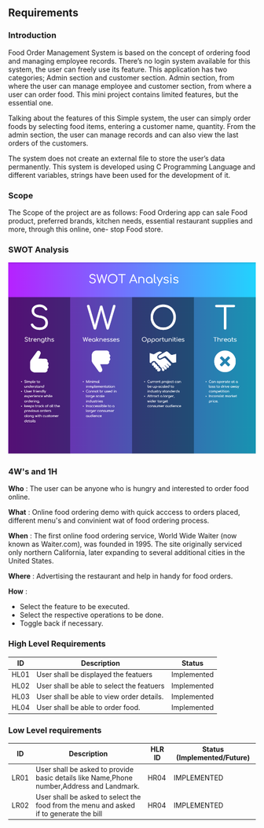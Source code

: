 ## Requirements
### Introduction
 Food Order Management System is based on the concept of ordering food and managing employee records. There’s no login system available for this system, the user can freely use its feature. This application has two categories; Admin section and customer section. Admin section, from where the user can manage employee and customer section, from where a user can order food. This mini project contains limited features, but the essential one.
 
Talking about the features of this Simple system, the user can simply order foods by selecting food items, entering a customer name, quantity. From the admin section, the user can manage records and can also view the last orders of the customers.

The system does not create an external file to store the user’s data permanently. This system is developed using C Programming Language and different variables, strings have been used for the development of it. 

### Scope

The Scope of the project are as follows: Food Ordering app can sale Food product, preferred brands, kitchen needs, essential restaurant supplies and more, through this online, one- stop Food store.


### SWOT Analysis
![SWOT_Analysis](swot.png)

### 4W's and 1H 

**Who** :
    The user can be anyone who is hungry and interested to order food online.
    
**What** :
    Online food ordering demo with quick acccess to orders placed, different menu's and convinient wat of food ordering process.
    
**When** :
    The first online food ordering service, World Wide Waiter (now known as Waiter.com), was founded in 1995. The site originally serviced only northern California, later expanding to several additional cities in the United States.
    
**Where** :
    Advertising the restaurant and help in handy for food orders.
    
**How** :
- Select the feature to be executed.
- Select the respective operations to be done.
- Toggle back if necessary.

### High Level Requirements

| ID | Description | Status |
| --- | --- | --- |
| HL01 | User shall be displayed the featuers | Implemented |
| HL02 | User shall be able to select the featuers | Implemented |
| HL03 | User shall be able to view order details. | Implemented |
| HL04 | User shall be able to order food. | Implemented |

### Low Level requirements

| ID | Description | HLR ID | Status (Implemented/Future) |
| ------ | --------- | ------ | ----- |
| LR01 | User shall be asked to provide basic details like Name,Phone number,Address and Landmark.| HR04 |  IMPLEMENTED  |
| LR02 | User shall be asked to select the food from the menu and asked if to generate the bill| HR04 |  IMPLEMENTED  |


